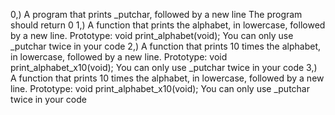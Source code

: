 0,) A program that prints _putchar, followed by a new line
	The program should return 0
1,) A function that prints the alphabet, in lowercase, followed by a new line.
	Prototype: void print_alphabet(void);
	You can only use _putchar twice in your code
2,) A function that prints 10 times the alphabet, in lowercase, followed by a new line.
	Prototype: void print_alphabet_x10(void);
	You can only use _putchar twice in your code
3,) A function that prints 10 times the alphabet, in lowercase, followed by a new line.
	Prototype: void print_alphabet_x10(void);
	You can only use _putchar twice in your code
